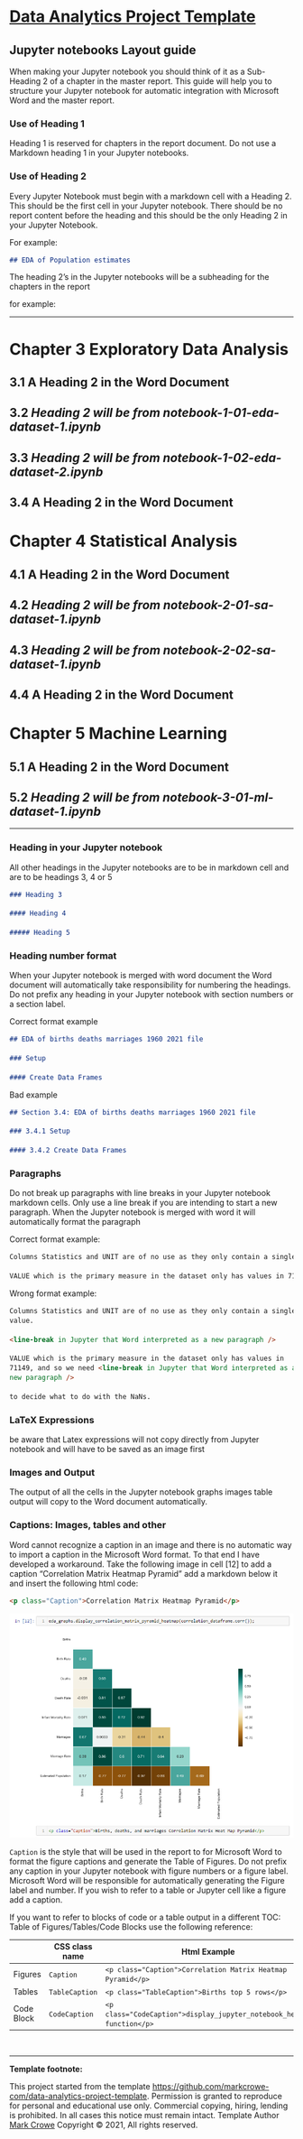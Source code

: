 
# [Data Analytics Project Template](./../../..)

## Jupyter notebooks Layout guide

When making your Jupyter notebook you should think of it as a Sub-Heading 2 of a chapter in the master report. This guide will help you to structure your Jupyter notebook for automatic integration with Microsoft Word and the master report.

### Use of Heading 1

Heading 1 is reserved for chapters in the report document. Do not use a Markdown heading 1 in your Jupyter notebooks.

### Use of Heading 2

Every Jupyter Notebook must begin with a markdown cell with a Heading 2. This should be the first cell in your Jupyter notebook. There should be no report content  before the heading and this should be the only Heading 2 in your Jupyter Notebook.

For example:

```md
## EDA of Population estimates
```

The heading 2’s in the Jupyter notebooks will be a subheading for the chapters in the report

for example:
___

# Chapter 3 Exploratory Data Analysis

## 3.1 A Heading 2 in the Word Document

## 3.2 ***Heading 2 will be from notebook-1-01-eda-dataset-1.ipynb***

## 3.3 ***Heading 2 will be from notebook-1-02-eda-dataset-2.ipynb***

## 3.4 A Heading 2 in the Word Document

# Chapter 4 Statistical Analysis

## 4.1 A Heading 2 in the Word Document

## 4.2 ***Heading 2 will be from notebook-2-01-sa-dataset-1.ipynb***

## 4.3 ***Heading 2 will be from notebook-2-02-sa-dataset-1.ipynb***

## 4.4 A Heading 2 in the Word Document

# Chapter 5 Machine Learning

## 5.1 A Heading 2 in the Word Document

## 5.2 ***Heading 2 will be from notebook-3-01-ml-dataset-1.ipynb***

___

### Heading in your Jupyter notebook

All other headings in the Jupyter notebooks are to be in markdown cell
and are to be headings 3, 4 or 5

```md
### Heading 3

#### Heading 4

##### Heading 5
```

### Heading number format

When your Jupyter notebook is merged with word document the Word document will automatically take responsibility for numbering the headings. Do not prefix any heading in your Jupyter notebook with section numbers or a section label.

Correct format example

```md
## EDA of births deaths marriages 1960 2021 file

### Setup

#### Create Data Frames
```

Bad example

```md
## Section 3.4: EDA of births deaths marriages 1960 2021 file

### 3.4.1 Setup

#### 3.4.2 Create Data Frames
```

### Paragraphs

Do not break up paragraphs with line breaks in your Jupyter notebook markdown cells. Only use a line break if you are intending to start a new paragraph. When the Jupyter notebook is merged with word it will automatically format the paragraph

Correct format example:

```md
Columns Statistics and UNIT are of no use as they only contain a single value.

VALUE which is the primary measure in the dataset only has values in 71149, and so we need to decide what to do with the NaNs.
```

Wrong format example:

```md
Columns Statistics and UNIT are of no use as they only contain a single
value.

<line-break in Jupyter that Word interpreted as a new paragraph />

VALUE which is the primary measure in the dataset only has values in
71149, and so we need <line-break in Jupyter that Word interpreted as a
new paragraph />

to decide what to do with the NaNs.
```

### LaTeX Expressions

be aware that Latex expressions will not copy directly from Jupyter notebook and will have to be saved as an image first

### Images and Output

The output of all the cells in the Jupyter notebook graphs images table output will copy to the Word document automatically.

### Captions: Images, tables and other

Word cannot recognize a caption in an image and there is no automatic way to import a caption in the Microsoft Word format. To that end I have developed a workaround. Take the following image in cell \[12\] to add a caption “Correlation Matrix Heatmap Pyramid” add a markdown below it and insert the following html code:

```html
<p class="Caption">Correlation Matrix Heatmap Pyramid</p>
```

![Correlation Matrix Heatmap Pyramid](images/correlation-matrix-heatmap-pyramid.png)

`Caption` is the style that will be used in the report to for Microsoft Word to format the figure captions and generate the Table of Figures. Do not prefix any caption in your Jupyter notebook with figure numbers or a figure label. Microsoft Word will be responsible for automatically generating the Figure label and number. If you wish to refer to a table or Jupyter cell like a figure add a caption.

If you want to refer to blocks of code or a table output in a different TOC: Table of Figures/Tables/Code Blocks use the following reference:

| &nbsp;     | CSS class name | Html Example                                                          |
|------------|----------------|-----------------------------------------------------------------------|
| Figures    | `Caption`      | `<p class="Caption">Correlation Matrix Heatmap Pyramid</p>`           |
| Tables     | `TableCaption` | `<p class="TableCaption">Births top 5 rows</p>`                       |
| Code Block | `CodeCaption`  | `<p class="CodeCaption">display_jupyter_notebook_header function</p>` |

 &nbsp;

___

**Template footnote:**

This project started from the template <https://github.com/markcrowe-com/data-analytics-project-template>. Permission is granted to reproduce for personal and educational use only. Commercial copying, hiring, lending is prohibited. In all cases this notice must remain intact. Template Author [Mark Crowe](https://github.com/markcrowe-com/) Copyright &copy; 2021, All rights reserved.
